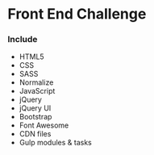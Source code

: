 # Front End Challenge

<h3>Include</h3>
<ul>
    <li>HTML5</li>
    <li>CSS
        <li>SASS</li>
        <li>Normalize</li>
    </li>
    <li>JavaScript
        <li>jQuery</li>
        <li>jQuery UI</li>
        <li>Bootstrap</li>
        <li>Font Awesome</li>
        <li>CDN files</li>
    </li>
    <li>Gulp modules & tasks</li>
</ul>

